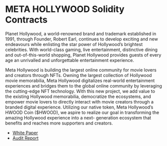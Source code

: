 # META HOLLYWOOD Solidity Contracts
Planet Hollywood, a world-renowned brand and trademark established in 1991, through Founder, Robert Earl, continues to develop exciting and new endeavours while enlisting the star power of Hollywood’s brightest celebrities. With world-class gaming, live entertainment, distinctive dining and out-of-this-world shopping, Planet Hollywood provides guests of every age an unrivalled and unforgettable entertainment experience.

Meta Hollywood is building the largest online community for movie lovers and creators through NFTs. Owning the largest collection of Hollywood movie memorabilia, Meta Hollywood digitalizes real-world entertainment experiences and bridges them to the global online community by leveraging the cutting-edge NFT technology. With this new project, we add value to the existing Hollywood memorabilia, democratize the ecosystems, and empower movie lovers to directly interact with movie creators through a branded digital experience. Utilizing our native token, Meta Hollywood’s HWOOD Coin ($HWOOD), we aspire to realize our goal in transforming the amazing Hollywood experience into a next- generation ecosystem that benefits and reaches more supporters and creators.

* [White Paper](https://github.com/metahollywood/smart-contract/raw/main/HWOOD_Whitepaper_20220328.pdf)
* [Audit Report](https://github.com/metahollywood/smart-contract/raw/main/metahollywood_certik_FINAL.pdf)